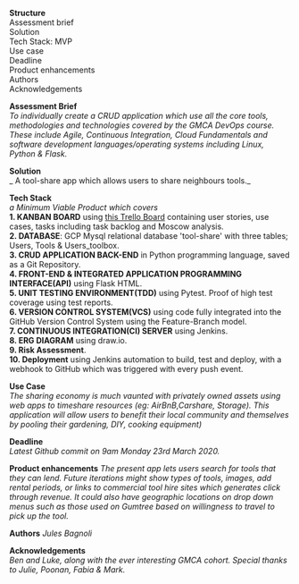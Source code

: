 **Structure**  
Assessment brief  
Solution  
Tech Stack: MVP  
Use case  
Deadline  
Product enhancements  
Authors  
Acknowledgements  


**Assessment Brief**  
_To individually create a CRUD application which use all the core tools, methodologies and technologies covered by the GMCA DevOps course. These include Agile, Continuous Integration, Cloud Fundamentals and software development languages/operating systems including Linux, Python & Flask._

**Solution**  
_ A tool-share app which allows users to share neighbours tools._  

**Tech Stack**  
_a Minimum Viable Product which covers_   
**1. KANBAN BOARD** using [this Trello Board](https://trello.com/b/oqz3rjmG/assessment) containing user stories, use cases, tasks including task backlog and Moscow analysis.  
**2. DATABASE**: GCP Mysql relational database 'tool-share' with three tables; Users, Tools & Users_toolbox.  
**3. CRUD APPLICATION BACK-END** in Python programming language, saved as a Git Repository.  
**4. FRONT-END & INTEGRATED APPLICATION PROGRAMMING INTERFACE(API)** using Flask HTML.  
**5. UNIT TESTING ENVIRONMENT(TDD)** using Pytest. Proof of high test coverage using test reports.  
**6. VERSION CONTROL SYSTEM(VCS)** using code fully integrated into the GitHub Version Control System using the Feature-Branch model.  
**7. CONTINUOUS INTEGRATION(CI) SERVER** using Jenkins.  
**8. ERG DIAGRAM** using draw.io.  
**9. Risk Assessment**.  
**10. Deployment** using Jenkins automation to build, test and deploy, with a webhook to GitHub which was triggered with every push event.

**Use Case**  
_The sharing economy is much vaunted with privately owned assets using web apps to timeshare resources (eg: AirBnB,Carshare, Storage). This application will allow users to benefit their local community and themselves by pooling their gardening, DIY, cooking equipment)_  

**Deadline**  
_Latest Github commit on 9am Monday 23rd March 2020._   

**Product enhancements**
_The present app lets users search for tools that they can lend. Future iterations might show types of tools, images, add rental periods, or links to commercial tool hire sites which generates click through revenue. It could also have geographic locations on drop down menus such as those used on Gumtree based on willingness to travel to pick up the tool._

**Authors**
_Jules Bagnoli_

**Acknowledgements**  
_Ben and Luke, along with the ever interesting GMCA cohort. Special thanks to Julie, Poonan, Fabia & Mark._


